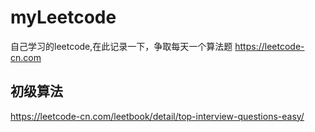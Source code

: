 # myLeetcode
自己学习的leetcode,在此记录一下，争取每天一个算法题
https://leetcode-cn.com
## 初级算法
https://leetcode-cn.com/leetbook/detail/top-interview-questions-easy/